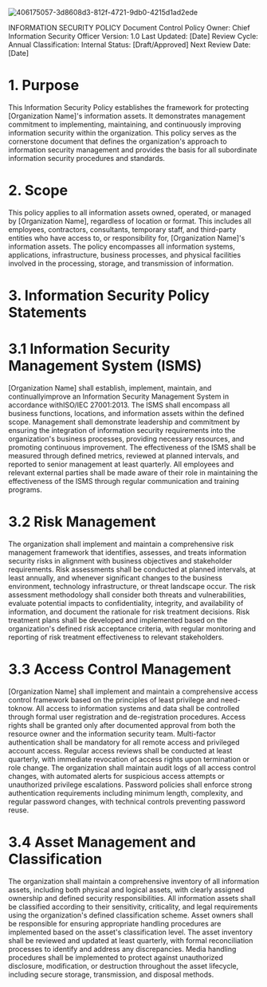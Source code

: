 ![406175057-3d8608d3-812f-4721-9db0-4215d1ad2ede](https://github.com/user-attachments/assets/369f2d77-f5a8-482f-a9cf-1279bd9ddc3e)

INFORMATION SECURITY POLICY
Document Control
Policy Owner: Chief Information Security Officer
Version: 1.0
Last Updated: [Date]
Review Cycle: Annual
Classification: Internal
Status: [Draft/Approved]
Next Review Date: [Date]

# 1. Purpose
This Information Security Policy establishes the framework for protecting [Organization Name]'s information assets. It demonstrates management commitment to implementing, maintaining, and continuously improving information security within the organization. This policy serves as the cornerstone document that defines the organization's approach to information security management and provides the basis for all subordinate information security procedures and standards.

# 2. Scope
This policy applies to all information assets owned, operated, or managed by [Organization Name], regardless of location or format. This includes all employees, contractors, consultants, temporary staff, and third-party entities who have access to, or responsibility for, [Organization Name]'s information assets. The policy encompasses all information systems, applications,
infrastructure, business processes, and physical facilities involved in the processing, storage, and transmission of information.

# 3. Information Security Policy Statements

# 3.1 Information Security Management System (ISMS) 
[Organization Name] shall establish, implement, maintain, and continuallyimprove an Information Security Management System in accordance withISO/IEC 27001:2013. The ISMS shall encompass all business functions, locations, and information assets within the defined scope. Management shall demonstrate leadership and commitment by ensuring the integration of information security requirements into the organization's business processes, providing necessary resources, and promoting continuous improvement. The effectiveness of the ISMS shall be measured through defined metrics, reviewed at planned intervals, and reported to senior management at least quarterly. All employees and relevant external parties shall be made aware of their role in maintaining the effectiveness of the ISMS through regular communication and training programs.

# 3.2 Risk Management 
The organization shall implement and maintain a comprehensive risk management framework that identifies, assesses, and treats information security risks in alignment with business objectives and stakeholder requirements. Risk assessments shall be conducted at planned intervals, at least annually, and whenever significant changes to the business environment, technology infrastructure, or threat landscape occur. The risk assessment methodology shall consider both threats and vulnerabilities, evaluate potential impacts to confidentiality, integrity, and availability of information, and document the rationale for risk treatment decisions. Risk treatment plans shall be developed and implemented based on the organization's defined risk acceptance criteria, with regular monitoring and reporting of risk treatment effectiveness to relevant stakeholders.

# 3.3 Access Control Management
[Organization Name] shall implement and maintain a comprehensive access control framework based on the principles of least privilege and need-toknow. All access to information systems and data shall be controlled through formal user registration and de-registration procedures. Access rights shall be granted only after documented approval from both the resource owner and the information security team. Multi-factor authentication shall be mandatory for all remote access and privileged account access. Regular access reviews shall be conducted at least quarterly, with immediate revocation of access rights upon termination or role change. The organization shall maintain audit logs of all access control changes, with automated alerts
for suspicious access attempts or unauthorized privilege escalations. Password policies shall enforce strong authentication requirements including minimum length, complexity, and regular password changes, with technical controls preventing password reuse.

# 3.4 Asset Management and Classification
The organization shall maintain a comprehensive inventory of all information assets, including both physical and logical assets, with clearly assigned ownership and defined security responsibilities. All information assets shall be classified according to their sensitivity, criticality, and legal requirements using the organization's defined classification scheme. Asset owners shall be responsible for ensuring appropriate handling procedures are implemented based on the asset's classification level. The asset inventory shall be reviewed and updated at least quarterly, with formal reconciliation processes to identify and address any discrepancies. Media handling procedures shall be implemented to protect against unauthorized disclosure, modification, or destruction throughout the asset lifecycle, including secure storage, transmission, and disposal methods.
